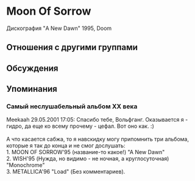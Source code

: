 # Moon Of Sorrow

Дискография
"A New Dawn" 1995, Doom

## Отношения с другими группами


## Обсуждения


## Упоминания

### Самый неслушабельный альбом XX века

Meekaah 29.05.2001 17:05:
Спасибо тебе, Вольфганг. Оказывается я - гидро, да еще ко всему прочему - цефал. Вот оно как. :)<BR><BR>А что касается сабжа, то я навскидку могу припомнить три альбома, которые я так до конца и не смог дослушать:<BR>1. MOON OF SORROW'95 (название-то какое!) "A New Dawn"<BR>2. WISH'95 (Нужда, но видимо - не ночная, а круглосуточная) "Monochrome"<BR>3. METALLICA'96 "Load" (Без комментариев). 

